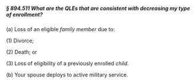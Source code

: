 ##### § 894.511 What are the QLEs that are consistent with decreasing my type of enrollment? #####

(a) Loss of an eligible *family member* due to:

(1) Divorce;

(2) Death; or

(3) Loss of eligibility of a previously enrolled *child.*

(b) Your spouse deploys to active military service.